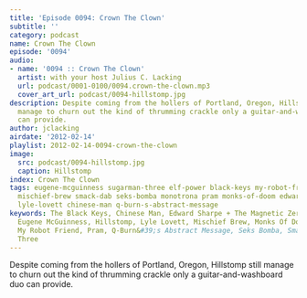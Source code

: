 ```yaml
---
title: 'Episode 0094: Crown The Clown'
subtitle: ''
category: podcast
name: Crown The Clown
episode: '0094'
audio:
- name: '0094 :: Crown The Clown'
  artist: with your host Julius C. Lacking
  url: podcast/0001-0100/0094.crown-the-clown.mp3
  cover_art_url: podcast/0094-hillstomp.jpg
description: Despite coming from the hollers of Portland, Oregon, Hillstomp still
  manage to churn out the kind of thrumming crackle only a guitar-and-washboard duo
  can provide.
author: jclacking
airdate: '2012-02-14'
playlist: 2012-02-14-0094-crown-the-clown
image:
  src: podcast/0094-hillstomp.jpg
  caption: Hillstomp
index: Crown The Clown
tags: eugene-mcguinness sugarman-three elf-power black-keys my-robot-friend hillstomp
  mischief-brew smack-dab seks-bomba monotrona pram monks-of-doom edward-sharpe-magnetic-zeros
  lyle-lovett chinese-man q-burn-s-abstract-message
keywords: The Black Keys, Chinese Man, Edward Sharpe + The Magnetic Zeros, Elf Power,
  Eugene McGuinness, Hillstomp, Lyle Lovett, Mischief Brew, Monks Of Doom, Monotrona,
  My Robot Friend, Pram, Q-Burn&#39;s Abstract Message, Seks Bomba, Smack Dab, Sugarman
  Three
---
```

Despite coming from the hollers of Portland, Oregon, Hillstomp still manage to churn out the kind of thrumming crackle only a guitar-and-washboard duo can provide.
